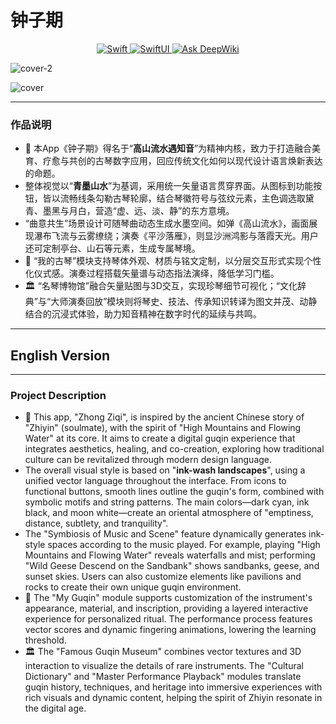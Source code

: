 # 钟子期

<p align="center">
   <a href="https://www.swift.org/" target="_blank" title="Swift">
    <img src="https://img.shields.io/badge/Swift-FA7343?style=for-the-badge&logo=swift&logoColor=white" alt="Swift"/>
  </a>
  <a href="https://developer.apple.com/swiftui/" target="_blank" title="SwiftUI">
    <img src="https://img.shields.io/badge/SwiftUI-0A1128?style=for-the-badge&logo=swift&logoColor=white" alt="SwiftUI"/>
  </a>
  <a href="https://deepwiki.com/ffy6511/MAIC-guqin"><img src="https://deepwiki.com/badge.svg" alt="Ask DeepWiki" /></a>
</p>

![cover-2](README.assets/cover-2.png)

![cover](README.assets/cover.png)




---

### 作品说明

- 🎵 本App《钟子期》得名于“**高山流水遇知音**”为精神内核，致力于打造融合美育、疗愈与共创的古琴数字应用，回应传统文化如何以现代设计语言焕新表达的命题。
-  整体视觉以“**青墨山水**”为基调，采用统一矢量语言贯穿界面。从图标到功能按钮，皆以流畅线条勾勒古琴轮廓，结合琴徽符号与弦纹元素，主色调选取黛青、墨黑与月白，营造“虚、远、淡、静”的东方意境。
-  “曲意共生”场景设计可随琴曲动态生成水墨空间。如弹《高山流水》，画面展现瀑布飞流与云雾缭绕；演奏《平沙落雁》，则显沙洲鸿影与落霞天光。用户还可定制亭台、山石等元素，生成专属琴境。
- 🎼 “我的古琴”模块支持琴体外观、材质与铭文定制，以分层交互形式实现个性化仪式感。演奏过程搭载矢量谱与动态指法演绎，降低学习门槛。
- 🏛️ “名琴博物馆”融合矢量贴图与3D交互，实现珍琴细节可视化；“文化辞典”与“大师演奏回放”模块则将琴史、技法、传承知识转译为图文并茂、动静结合的沉浸式体验，助力知音精神在数字时代的延续与共鸣。

---

## English Version


---

### Project Description

- 🎵 This app, "Zhong Ziqi", is inspired by the ancient Chinese story of "Zhiyin" (soulmate), with the spirit of "High Mountains and Flowing Water" at its core. It aims to create a digital guqin experience that integrates aesthetics, healing, and co-creation, exploring how traditional culture can be revitalized through modern design language.
- The overall visual style is based on "**ink-wash landscapes**", using a unified vector language throughout the interface. From icons to functional buttons, smooth lines outline the guqin's form, combined with symbolic motifs and string patterns. The main colors—dark cyan, ink black, and moon white—create an oriental atmosphere of "emptiness, distance, subtlety, and tranquility".
-  The "Symbiosis of Music and Scene" feature dynamically generates ink-style spaces according to the music played. For example, playing "High Mountains and Flowing Water" reveals waterfalls and mist; performing "Wild Geese Descend on the Sandbank" shows sandbanks, geese, and sunset skies. Users can also customize elements like pavilions and rocks to create their own unique guqin environment.
- 🎼 The "My Guqin" module supports customization of the instrument's appearance, material, and inscription, providing a layered interactive experience for personalized ritual. The performance process features vector scores and dynamic fingering animations, lowering the learning threshold.
- 🏛️ The "Famous Guqin Museum" combines vector textures and 3D interaction to visualize the details of rare instruments. The "Cultural Dictionary" and "Master Performance Playback" modules translate guqin history, techniques, and heritage into immersive experiences with rich visuals and dynamic content, helping the spirit of Zhiyin resonate in the digital age.

